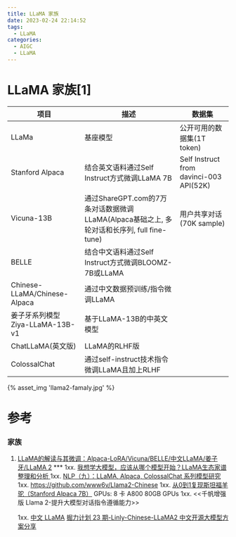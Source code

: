 ```yaml
---
title: LLaMA 家族
date: 2023-02-24 22:14:52
tags:
  - LLaMA
categories:
  - AIGC  
  - LLaMA
---
```


<p></p>
<!-- more -->


# LLaMA 家族[1]

| 项目                            | 描述                                                         | 数据集                                  |
| ------------------------------- | ------------------------------------------------------------ | --------------------------------------- |
| LLaMa                           | 基座模型                                                     | 公开可用的数据集(1T token)              |
| Stanford Alpaca                 | 结合英文语料通过Self Instruct方式微调LLaMA 7B                | Self Instruct from davinci-003 API(52K) |
| Vicuna-13B                      | 通过ShareGPT.com的7万条对话数据微调LLaMA(Alpaca基础之上, 多轮对话和长序列, full fine-tune) | 用户共享对话(70K sample)                |
| BELLE                           | 结合中文语料通过Self Instruct方式微调BLOOMZ-7B或LLaMA        |                                         |
| Chinese-LLaMA/Chinese-Alpaca    | 通过中文数据预训练/指令微调LLaMA                             |                                         |
| 姜子牙系列模型Ziya-LLaMA-13B-v1 | 基于LLaMA-13B的中英文模型                                    |                                         |
| ChatLLaMA(英文版)               | LLaMA的RLHF版                                                |                                         |
| ColossalChat                    | 通过self-instruct技术指令微调LLaMA且加上RLHF                 |                                         |


{% asset_img 'llama2-famaly.jpg' %}



# 参考

### 家族
1. [LLaMA的解读与其微调：Alpaca-LoRA/Vicuna/BELLE/中文LLaMA/姜子牙/LLaMA 2](https://blog.csdn.net/v_JULY_v/article/details/129709105) ***
   1xx. [我想学大模型，应该从哪个模型开始？LLaMA生态家谱整理和分析 ](https://mp.weixin.qq.com/s?__biz=MzUyOTA5OTcwMg==&mid=2247485019&idx=1&sn=e3417472c0c1f98aede498fbe905e1a0&)
   1xx. [NLP（九）：LLaMA, Alpaca, ColossalChat 系列模型研究](https://zhuanlan.zhihu.com/p/618695885)
   1xx. https://github.com/www6v/Llama2-Chinese
   1xx.  [从0到1复现斯坦福羊驼（Stanford Alpaca 7B）](https://zhuanlan.zhihu.com/p/618321077) 
    GPUs: 8 卡 A800 80GB GPUs
   1xx. <<千帆增强版 Llama 2-提升大模型对话指令遵循能力>>    
   
   1xx. [中文 LLaMA](https://github.com/www6v/Linly)
      [掘力计划 23 期-Linly-Chinese-LLaMA2 中文开源大模型方案分享](https://www.bilibili.com/video/BV1Np4y1j783/)
       